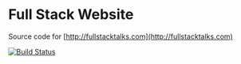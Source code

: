 Full Stack Website
=======

Source code for [http://fullstacktalks.com](http://fullstacktalks.com)

[![Build Status](https://travis-ci.org/fullstacktalks/website.png)](https://travis-ci.org/fullstacktalks/website)